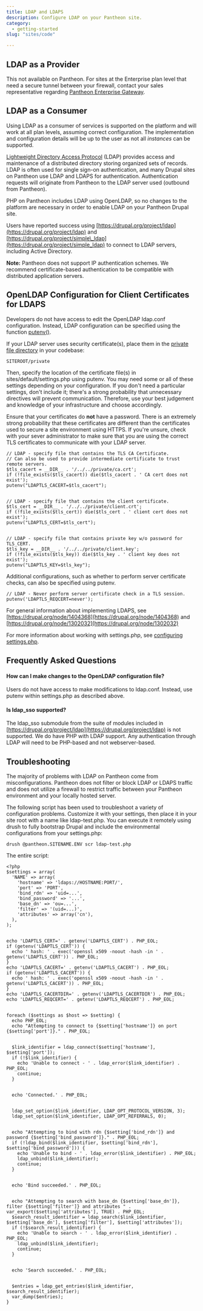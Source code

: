 ```yaml
---
title: LDAP and LDAPS
description: Configure LDAP on your Pantheon site.
category:
  - getting-started
slug: "sites/code"

---
```


## LDAP as a Provider  

This not available on Pantheon. For sites at the Enterprise plan level that need a secure tunnel between your firewall, contact your sales representative regarding [Pantheon Enterprise Gateway](https://www.getpantheon.com/pantheon-enterprise-gateway).

## LDAP as a Consumer  

Using LDAP as a consumer of services is supported on the platform and will work at all plan levels, assuming correct configuration. The implementation and configuration details will be up to the user as not all _instances_ can be supported.

[Lightweight Directory Access Protocol](http://en.wikipedia.org/wiki/Lightweight_Directory_Access_Protocol) (LDAP) provides access and maintenance of a distributed directory storing organized sets of records. LDAP is often used for single sign-on authentication, and many Drupal sites on Pantheon use LDAP and LDAPS for authentication. Authentication requests will originate from Pantheon to the LDAP server used (outbound from Pantheon).  

PHP on Pantheon includes LDAP using OpenLDAP, so no changes to the platform are necessary in order to enable LDAP on your Pantheon Drupal site.  

Users have reported success using [https://drupal.org/project/ldap](https://drupal.org/project/ldap) and [https://drupal.org/project/simple\_ldap](https://drupal.org/project/simple_ldap) to connect to LDAP servers, including Active Directory.

**Note:** Pantheon does not support IP authentication schemes. We recommend certificate-based authentication to be compatible with distributed application servers.

## OpenLDAP Configuration for Client Certificates for LDAPS

Developers do not have access to edit the OpenLDAP ldap.conf configuration. Instead, LDAP configuration can be specified using the function [putenv()](http://php.net/manual/en/function.putenv.php).  

If your LDAP server uses security certificate(s), place them in the [private file directory](/documentation/running-drupal/private-files/) in your codebase:

    SITEROOT/private

Then, specify the location of the certificate file(s) in sites/default/settings.php using putenv. You may need some or all of these settings depending on your configuration. If you don't need a particular settings, don't include it; there's a strong probability that unnecessary directives will prevent communication. Therefore, use your best judgement and knowledge of your infrastructure and choose accordingly.  

Ensure that your certificates do **not** have a password. There is an extremely strong probability that these certificates are different than the certificates used to secure a site environment using HTTPS. If you're unsure, check with your sever administrator to make sure that you are using the correct TLS certificates to communicate with your LDAP server.

    // LDAP - specify file that contains the TLS CA Certificate.
    // Can also be used to provide intermediate certificate to trust remote servers.
    $tls_cacert = __DIR__ . '/../../private/ca.crt';
    if (!file_exists($tls_cacert)) die($tls_cacert . ' CA cert does not exist');
    putenv("LDAPTLS_CACERT=$tls_cacert");


    // LDAP - specify file that contains the client certificate.
    $tls_cert = __DIR__ . '/../../private/client.crt';
    if (!file_exists($tls_cert)) die($tls_cert . ' client cert does not exist');
    putenv("LDAPTLS_CERT=$tls_cert");


    // LDAP - specify file that contains private key w/o password for TLS_CERT.
    $tls_key = __DIR__ . '/../../private/client.key';
    if (!file_exists($tls_key)) die($tls_key . ' client key does not exist');
    putenv("LDAPTLS_KEY=$tls_key");

Additional configurations, such as whether to perform server certificate checks, can also be specified using putenv.

    // LDAP - Never perform server certificate check in a TLS session.
    putenv('LDAPTLS_REQCERT=never');

For general information about implementing LDAPS, see [https://drupal.org/node/1404368](https://drupal.org/node/1404368) and [https://drupal.org/node/1302032](https://drupal.org/node/1302032)

For more information about working with settings.php, see [configuring settings.php](/documentation/howto/configuring-settings-php/).

## Frequently Asked Questions

#### How can I make changes to the OpenLDAP configuration file?

Users do not have access to make modifications to ldap.conf. Instead, use putenv within settings.php as described above.

#### Is ldap\_sso supported?

The ldap\_sso submodule from the suite of modules included in [https://drupal.org/project/ldap](https://drupal.org/project/ldap) is not supported. We do have PHP with LDAP support. Any authentication through LDAP will need to be PHP-based and not webserver-based.  

## Troubleshooting

The majority of problems with LDAP on Pantheon come from misconfigurations. Pantheon does not filter or block LDAP or LDAPS traffic and does not utilize a firewall to restrict traffic between your Pantheon environment and your locally hosted server.  

The following script has been used to troubleshoot a variety of configuration problems. Customize it with your settings, then place it in your site root with a name like ldap-test.php. You can execute it remotely using drush to fully bootstrap Drupal and include the environmental configurations from your settings.php:

    drush @pantheon.SITENAME.ENV scr ldap-test.php

The entire script:

    <?php
    $settings = array(
      'NAME' => array(
        'hostname' => 'ldaps://HOSTNAME:PORT/',
        'port' => 'PORT',
        'bind_rdn' => 'uid=...',
        'bind_password' => '...',
        'base_dn' => 'ou=...',
        'filter' => '(uid=...)',
        'attributes' => array('cn'),
      ),
    );


    echo 'LDAPTLS_CERT=' . getenv('LDAPTLS_CERT') . PHP_EOL;
    if (getenv('LDAPTLS_CERT')) {
      echo ' hash: ' . exec('openssl x509 -noout -hash -in ' . getenv('LDAPTLS_CERT')) . PHP_EOL;
    }
    echo 'LDAPTLS_CACERT=' . getenv('LDAPTLS_CACERT') . PHP_EOL;
    if (getenv('LDAPTLS_CACERT')) {
      echo ' hash: ' . exec('openssl x509 -noout -hash -in ' . getenv('LDAPTLS_CACERT')) . PHP_EOL;
    }
    echo 'LDAPTLS_CACERTDIR=' . getenv('LDAPTLS_CACERTDIR') . PHP_EOL;
    echo 'LDAPTLS_REQCERT=' . getenv('LDAPTLS_REQCERT') . PHP_EOL;


    foreach ($settings as $host => $setting) {
      echo PHP_EOL;
      echo "Attempting to connect to {$setting['hostname']} on port {$setting['port']}." . PHP_EOL;


      $link_identifier = ldap_connect($setting['hostname'], $setting['port']);
      if (!$link_identifier) {
        echo 'Unable to connect - ' . ldap_error($link_identifier) . PHP_EOL;
        continue;
      }


      echo 'Connected.' . PHP_EOL;


      ldap_set_option($link_identifier, LDAP_OPT_PROTOCOL_VERSION, 3);
      ldap_set_option($link_identifier, LDAP_OPT_REFERRALS, 0);


      echo "Attempting to bind with rdn {$setting['bind_rdn']} and password {$setting['bind_password']}." . PHP_EOL;
      if (!ldap_bind($link_identifier, $setting['bind_rdn'], $setting['bind_password'])) {
        echo 'Unable to bind - ' . ldap_error($link_identifier) . PHP_EOL;
        ldap_unbind($link_identifier);
        continue;
      }


      echo 'Bind succeeded.' . PHP_EOL;


      echo "Attempting to search with base_dn {$setting['base_dn']}, filter {$setting['filter']} and attributes " . var_export($setting['attributes'], TRUE) . PHP_EOL;
      $search_result_identifier = ldap_search($link_identifier, $setting['base_dn'], $setting['filter'], $setting['attributes']);
      if (!$search_result_identifier) {
        echo 'Unable to search - ' . ldap_error($link_identifier) . PHP_EOL;
        ldap_unbind($link_identifier);
        continue;
      }


      echo 'Search succeeded.' . PHP_EOL;


      $entries = ldap_get_entries($link_identifier, $search_result_identifier);
      var_dump($entries);
    }
